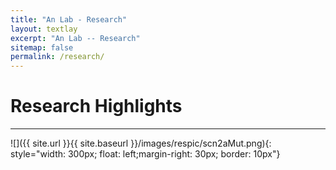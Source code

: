 ```yaml
---
title: "An Lab - Research"
layout: textlay
excerpt: "An Lab -- Research"
sitemap: false
permalink: /research/
---
```


# Research Highlights

---
<!--

![]({{ site.url }}{{ site.baseurl }}/images/respic/genediscovery.png){: style="width: 300px; float: left; margin-right: 30px; border: 10px"}

## Understanding the noncoding genome in human disorders
<div style="text-align: justify">
Whole genome sequencing (WGS) has revolutionized our ability to find risk mutations in noncoding genome associated with autism spectrum disorder (ASD). Dr. An, working in Dr. Sanders' lab at UCSF, provides the clearest evidence of noncoding ASD association came from mutations at evolutionarily conserved nucleotides in the gene promoter region ([An et al. Science 2018](https://www.ncbi.nlm.nih.gov/pubmed/22495306)). We analyzed WGS data of 1,902 quartet families (7,608 individuals) from the Simons Simplex Collection and Korean ASD cohort. We applied two robust methods – a category-wide association study (CWAS) and de novo risk score method ([Werling et al. Nature Genetics]()) - to estimate the contribution of noncoding mutations across multiple biological hypotheses of the noncoding genome. We continue to improve our WGS methods to identify risk noncoding mutations associated with human disorders.
</div>

## Searching for functional convergence underlying complex diseases
<div style="text-align: justify">
Although gene discovery in neurological disorders has been proceeded rapidly, a major challenge lies in understanding convergence of risk genes across time and space. My long research interest was the genetic comorbidity of risk gene and its gene family for neurodevelopmental disorders ([An and Claudianos 2016](https://www.ncbi.nlm.nih.gov/pubmed/27317861)). Applying our systems biology method to decipher a cohesive biological network across neuropsychiatric disorders ([Cristino et al.2014](https://www.ncbi.nlm.nih.gov/pubmed/23439483)), we analyzed the genetic screening data of the Australian cohort of autism spectrum disorders to identify risk genetic mutations associated with the disease ([An et al. 2014](https://www.ncbi.nlm.nih.gov/pubmed/24893065), [Williams et al.2018](https://www.ncbi.nlm.nih.gov/pubmed/29703944)).
</div>

# Understanding gene pleiotropy across neurodevelopmental disorders
<div style="text-align: justify">
Pleiotropy is the well-established phenomenon of a single gene affecting multiple traits and disorders. One example is SCN2A, a sodium channel gene strongly associated with both autism and epilepsy. Our systematic survey generated a hypothesis that the distribution of missense mutations in the protein structure determines a phenotypic consequence. This then became a testable hypothesis to our collaborator, performing an electrophysiology experiment to show an opposite mutational consequence of SCN2A in ASD and epilepsy ([Ben-Shalom et al.2017]()). We continue to search for functional convergence and specificity of candidate genes with pleiotropy in human disorders. 

</div>
----
-->

![]({{ site.url }}{{ site.baseurl }}/images/respic/scn2aMut.png){: style="width: 300px; float: left;margin-right: 30px; border: 10px"}
